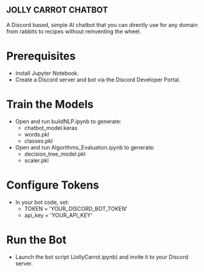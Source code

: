 ## JOLLY CARROT CHATBOT
A Discord based, simple AI chatbot that you can directly use for any domain from rabbits to recipes without reinventing the wheel.

# Prerequisites
  - Install Jupyter Notebook.  
  - Create a Discord server and bot via the Discord Developer Portal.

# Train the Models
  - Open and run buildNLP.ipynb to generate:
      - chatbot_model.keras
      - words.pkl
      - classes.pkl
  - Open and run Algorithms_Evaluation.ipynb to generate:
      - decision_tree_model.pkl
      - scaler.pkl

# Configure Tokens
  - In your bot code, set:
      - TOKEN = 'YOUR_DISCORD_BOT_TOKEN'
      - api_key = 'YOUR_API_KEY'

# Run the Bot
  - Launch the bot script (JollyCarrot.ipynb) and invite it to your Discord server.




